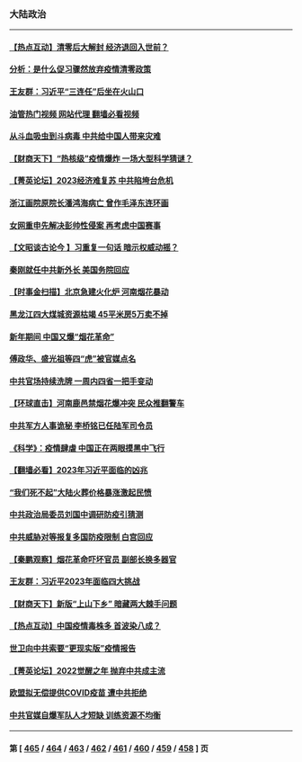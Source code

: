 ### 大陆政治
---
#### [【热点互动】清零后大解封 经济退回入世前？](../../pages/ncid277/n13899643.md?01051245) 
#### [分析：是什么促习骤然放弃疫情清零政策](../../pages/ncid277/n13899652.md?01051245) 
#### [王友群：习近平“三连任”后坐在火山口](../../pages/ncid277/n13899614.md?01051245) 
#### [油管热门视频 网站代理 翻墙必看视频](http://138.2.39.72:81/youtube.html?epic-marker?01051245)
#### [从斗血吸虫到斗病毒 中共给中国人带来灾难](../../pages/ncid277/n13898662.md?01051245) 
#### [【财商天下】“热核级”疫情爆炸 一场大型科学猜谜？](../../pages/ncid277/n13899546.md?01051245) 
#### [【菁英论坛】2023经济难复苏 中共陷垮台危机](../../pages/ncid277/n13899552.md?01051245) 
#### [浙江画院原院长潘鸿海病亡 曾作毛泽东连环画](../../pages/ncid277/n13898973.md?01051245) 
#### [女网重申先解决彭帅性侵案 再考虑中国赛事](../../pages/ncid277/n13899515.md?01051245) 
#### [【文昭谈古论今 】习重复一句话 暗示权威动摇？](../../pages/ncid277/n13899481.md?01051245) 
#### [秦刚就任中共新外长 美国务院回应](../../pages/ncid277/n13899450.md?01051245) 
#### [【时事金扫描】北京急建火化炉 河南烟花暴动](../../pages/ncid277/n13899473.md?01051245) 
#### [黑龙江四大煤城资源枯竭 45平米房5万卖不掉](../../pages/ncid277/n13899303.md?01051245) 
#### [新年期间 中国又爆“烟花革命”](../../pages/ncid277/n13899249.md?01051245) 
#### [傅政华、盛光祖等四“虎”被官媒点名](../../pages/ncid277/n13899252.md?01051245) 
#### [中共官场持续洗牌 一周内四省一把手变动](../../pages/ncid277/n13899228.md?01051245) 
#### [【环球直击】河南鹿邑禁烟花爆冲突 民众推翻警车](../../pages/ncid277/n13898749.md?01051245) 
#### [中共军方人事诡秘 李桥铭已任陆军司令员](../../pages/ncid277/n13899004.md?01051245) 
#### [《科学》：疫情肆虐 中国正在两眼摸黑中飞行](../../pages/ncid277/n13898984.md?01051245) 
#### [【翻墙必看】2023年习近平面临的凶兆](../../pages/ncid277/n13898883.md?01051245) 
#### [“我们死不起”大陆火葬价格暴涨激起民愤](../../pages/ncid277/n13898838.md?01051245) 
#### [中共政治局委员刘国中调研防疫引猜测](../../pages/ncid277/n13898870.md?01051245) 
#### [中共威胁对等报复多国防疫限制 白宫回应](../../pages/ncid277/n13898778.md?01051245) 
#### [【秦鹏观察】烟花革命吓坏官员 副部长换多器官](../../pages/ncid277/n13898802.md?01051245) 
#### [王友群：习近平2023年面临四大挑战](../../pages/ncid277/n13898823.md?01051245) 
#### [【财商天下】新版“上山下乡” 暗藏两大棘手问题](../../pages/ncid277/n13898807.md?01051245) 
#### [【热点互动】中国疫情毒株多 首波染八成？](../../pages/ncid277/n13898746.md?01051245) 
#### [世卫向中共索要“更现实版”疫情报告](../../pages/ncid277/n13898742.md?01051245) 
#### [【菁英论坛】2022觉醒之年 抛弃中共成主流](../../pages/ncid277/n13898734.md?01051245) 
#### [欧盟拟无偿提供COVID疫苗 遭中共拒绝](../../pages/ncid277/n13898686.md?01051245) 
#### [中共官媒自爆军队人才短缺 训练资源不均衡](../../pages/ncid277/n13897827.md?01051245) 

---
#### 第 [ [465](./465.md?01051245) / [464](./464.md?01051245) / [463](./463.md?01051245) / [462](./462.md?01051245) / [461](./461.md?01051245) / [460](./460.md?01051245) / [459](./459.md?01051245) / [458](./458.md?01051245) ] 页
